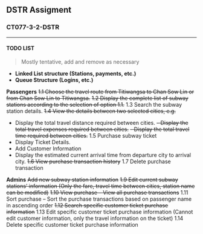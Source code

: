 ## DSTR Assigment
### CT077-3-2-DSTR
------------------------
#### TODO LIST
> Mostly tentative, add and remove as necessary

- **Linked List structure (Stations, payments, etc.)**
- **Queue Structure (Logins, etc.)**

**Passengers**
~~1.1 Choose the travel route from Titiwangsa to Chan Sow Lin or from Chan Sow Lin to Titiwangsa.~~
~~1.2 Display the complete list of subway stations according to the selection of option 1.1.~~
1.3 Search the subway station details.
~~1.4 View the details between two selected cities, e.g.~~
- Display the total travel distance required between cities.
~~- Display the total travel expenses required between cities.~~
~~- Display the total travel time required between cities.~~
1.5 Purchase subway ticket
- Display Ticket Details.
- Add Customer Information
- Display the estimated current arrival time from departure city to arrival city.
~~1.6 View purchase transaction history~~
1.7 Delete purchase transaction

**Admins**
~~Add new subway station information~~
~~1.9 Edit current subway stations’ information (Only the fare, travel time between cities, station name can be modified)~~
~~1.10 View purchase – View all purchase transactions~~
1.11 Sort purchase – Sort the purchase transactions based on passenger name in ascending
order
~~1.12 Search specific customer ticket purchase information~~
1.13 Edit specific customer ticket purchase information (Cannot edit customer information, only the travel information on the ticket)
1.14 Delete specific customer ticket purchase information